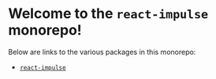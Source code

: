 # Welcome to the `react-impulse` monorepo!

Below are links to the various packages in this monorepo:

- [`react-impulse`](./packages/react-impulse/README.md)
